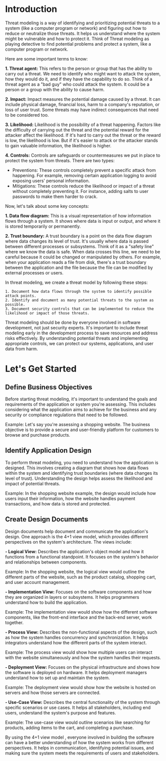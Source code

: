 # Introduction
Threat modeling is a way of identifying and prioritizing potential threats to a system (like a computer program or network) and figuring out how to reduce or neutralize those threats. It helps us understand where the system might be vulnerable and how to protect it. Think of Threat modeling as playing detective to find potential problems and protect a system, like a computer program or network. 

Here are some important terms to know:

**1. Threat agent:** This refers to the person or group that has the ability to carry out a threat. We need to identify who might want to attack the system, how they would do it, and if they have the capability to do so. Think of a threat agent as a "bad guy" who could attack the system. It could be a person or a group with the ability to cause harm.

**2. Impact:** Impact measures the potential damage caused by a threat. It can include physical damage, financial loss, harm to a company's reputation, or loss of user trust. Some threats may have indirect consequences that need to be considered too.

**3. Likelihood:** Likelihood is the possibility of a threat happening. Factors like the difficulty of carrying out the threat and the potential reward for the attacker affect the likelihood. If it's hard to carry out the threat or the reward is low, the likelihood is low. But if it's easier to attack or the attacker stands to gain valuable information, the likelihood is higher.

**4. Controls:** Controls are safeguards or countermeasures we put in place to protect the system from threats. There are two types:
   - Preventions: These controls completely prevent a specific attack from happening. For example, removing certain application logging to avoid exposing users' personal information.
   - Mitigations: These controls reduce the likelihood or impact of a threat without completely preventing it. For instance, adding salts to user passwords to make them harder to crack.

Now, let's talk about some key concepts:

**1. Data flow diagram:** This is a visual representation of how information flows through a system. It shows where data is input or output, and where it is stored temporarily or permanently.

**2. Trust boundary:** A trust boundary is a point on the data flow diagram where data changes its level of trust. It's usually where data is passed between different processes or subsystems. Think of it as a "safety line" where we know the data is safe. When data crosses this line, we need to be careful because it could be changed or manipulated by others. For example, when your application reads a file from disk, there's a trust boundary between the application and the file because the file can be modified by external processes or users.

In threat modeling, we create a threat model by following these steps:
```
1. Document how data flows through the system to identify possible attack points.
2. Identify and document as many potential threats to the system as possible.
3. Document security controls that can be implemented to reduce the likelihood or impact of those threats.
```
Threat modeling should be done by everyone involved in software development, not just security experts. It's important to include threat modeling early in the development process to save resources and address risks effectively. By understanding potential threats and implementing appropriate controls, we can protect our systems, applications, and user data from harm.
# Let's Get Started


## Define Business Objectives
Before starting threat modeling, it's important to understand the goals and requirements of the application or system you're assessing. This includes considering what the application aims to achieve for the business and any security or compliance regulations that need to be followed.

Example: Let's say you're assessing a shopping website. The business objective is to provide a secure and user-friendly platform for customers to browse and purchase products.

## Identify Application Design 
To perform threat modeling, you need to understand how the application is designed. This involves creating a diagram that shows how data flows within the system and identifying trust boundaries (where data changes its level of trust). Understanding the design helps assess the likelihood and impact of potential threats.

Example: In the shopping website example, the design would include how users input their information, how the website handles payment transactions, and how data is stored and protected.

## Create Design Documents
Design documents help document and communicate the application's design. One approach is the 4+1 view model, which provides different perspectives on the system's architecture. The views include:

**- Logical View:** Describes the application's object model and how it functions from a functional standpoint. It focuses on the system's behavior and relationships between components.

Example: In the shopping website, the logical view would outline the different parts of the website, such as the product catalog, shopping cart, and user account management.

**- Implementation View:** Focuses on the software components and how they are organized in layers or subsystems. It helps programmers understand how to build the application.

Example: The implementation view would show how the different software components, like the front-end interface and the back-end server, work together.

**- Process View:** Describes the non-functional aspects of the design, such as how the system handles concurrency and synchronization. It helps integrators understand how the different parts of the system interact.

Example: The process view would show how multiple users can interact with the website simultaneously and how the system handles their requests.

**- Deployment View:** Focuses on the physical infrastructure and shows how the software is deployed on hardware. It helps deployment managers understand how to set up and maintain the system.

Example: The deployment view would show how the website is hosted on servers and how those servers are connected.

**- Use-Case View:** Describes the central functionality of the system through specific scenarios or use cases. It helps all stakeholders, including end users, understand the system's purpose and features.

Example: The use-case view would outline scenarios like searching for products, adding items to the cart, and completing a purchase.

By using the 4+1 view model , everyone involved in building the software can have a better understanding of how the system works from different perspectives. It helps in communication, identifying potential issues, and making sure the system meets the requirements of users and stakeholders.
